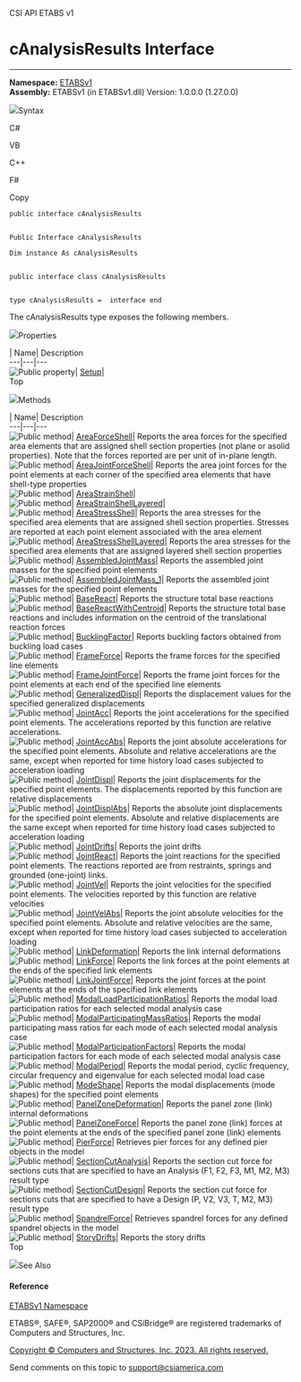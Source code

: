 ﻿

CSI API ETABS v1

# cAnalysisResults Interface  
  
---  
  
**Namespace:** [ETABSv1](2780f1b8-2033-5289-2298-1cdb2a7508d9.htm)  
**Assembly:** ETABSv1 (in ETABSv1.dll) Version: 1.0.0.0 (1.27.0.0)

![](../icons/SectionExpanded.png)Syntax

C#

VB

C++

F#

Copy

    
    
    public interface cAnalysisResults
    
    
    Public Interface cAnalysisResults
    
    Dim instance As cAnalysisResults
    
    
    public interface class cAnalysisResults
    
    
    type cAnalysisResults =  interface end

The cAnalysisResults type exposes the following members.

![](../icons/SectionExpanded.png)Properties

| Name| Description  
---|---|---  
![Public property](../icons/pubproperty.gif)|
[Setup](1060f888-cf6d-80b8-5d18-87892b8ca373.htm)|  
Top

![](../icons/SectionExpanded.png)Methods

| Name| Description  
---|---|---  
![Public method](../icons/pubmethod.gif)|
[AreaForceShell](cc92bdd3-f712-d741-1805-4c7c9bbbb2d7.htm)|  Reports the area
forces for the specified area elements that are assigned shell section
properties (not plane or asolid properties). Note that the forces reported are
per unit of in-plane length.  
![Public method](../icons/pubmethod.gif)|
[AreaJointForceShell](e83ea1bd-2d2c-a16d-1f82-230a5507d21d.htm)|  Reports the
area joint forces for the point elements at each corner of the specified area
elements that have shell-type properties  
![Public method](../icons/pubmethod.gif)|
[AreaStrainShell](e3af8854-2722-5c0b-0b64-f89c3bde3ae9.htm)|  
![Public method](../icons/pubmethod.gif)|
[AreaStrainShellLayered](cc09c570-9398-aa93-04e3-a140cb43a56e.htm)|  
![Public method](../icons/pubmethod.gif)|
[AreaStressShell](23519273-ad66-603c-48a3-b4bba4a42f89.htm)|  Reports the area
stresses for the specified area elements that are assigned shell section
properties. Stresses are reported at each point element associated with the
area element  
![Public method](../icons/pubmethod.gif)|
[AreaStressShellLayered](650241c3-e7c4-f4ab-b291-a264031c3a1a.htm)|  Reports
the area stresses for the specified area elements that are assigned layered
shell section properties  
![Public method](../icons/pubmethod.gif)|
[AssembledJointMass](fc9f1192-cb22-44d9-b8ae-65e824d41f30.htm)|  Reports the
assembled joint masses for the specified point elements  
![Public method](../icons/pubmethod.gif)|
[AssembledJointMass_1](87cf0f6a-b145-4788-620b-4b5e0d377ef0.htm)|  Reports the
assembled joint masses for the specified point elements  
![Public method](../icons/pubmethod.gif)|
[BaseReact](b1254c38-a9f8-0f7b-3aa4-e7bde8a96e3a.htm)|  Reports the structure
total base reactions  
![Public method](../icons/pubmethod.gif)|
[BaseReactWithCentroid](e2cbc77a-9631-e2bc-b6ad-83d31c727360.htm)|  Reports
the structure total base reactions and includes information on the centroid of
the translational reaction forces  
![Public method](../icons/pubmethod.gif)|
[BucklingFactor](4c601f77-172b-00c9-8ac2-bd528c32a3ff.htm)|  Reports buckling
factors obtained from buckling load cases  
![Public method](../icons/pubmethod.gif)|
[FrameForce](5efb0061-e25c-363c-1191-6fb001f48978.htm)|  Reports the frame
forces for the specified line elements  
![Public method](../icons/pubmethod.gif)|
[FrameJointForce](548786a1-f0ec-a2d0-a63f-006270f14a2a.htm)|  Reports the
frame joint forces for the point elements at each end of the specified line
elements  
![Public method](../icons/pubmethod.gif)|
[GeneralizedDispl](519448d1-d939-0e13-78b6-277524f006d3.htm)|  Reports the
displacement values for the specified generalized displacements  
![Public method](../icons/pubmethod.gif)|
[JointAcc](ec67238a-c59c-b8ca-6173-0abc1d78bd3a.htm)|  Reports the joint
accelerations for the specified point elements. The accelerations reported by
this function are relative accelerations.  
![Public method](../icons/pubmethod.gif)|
[JointAccAbs](ef3a4790-6beb-f608-92cf-95ebcfdfcaad.htm)|  Reports the joint
absolute accelerations for the specified point elements. Absolute and relative
accelerations are the same, except when reported for time history load cases
subjected to acceleration loading  
![Public method](../icons/pubmethod.gif)|
[JointDispl](993054d6-91df-b03c-5f1f-79ab0dfce583.htm)|  Reports the joint
displacements for the specified point elements. The displacements reported by
this function are relative displacements  
![Public method](../icons/pubmethod.gif)|
[JointDisplAbs](b34d2e86-416a-2fa7-0d85-5dd976de9485.htm)|  Reports the
absolute joint displacements for the specified point elements. Absolute and
relative displacements are the same except when reported for time history load
cases subjected to acceleration loading  
![Public method](../icons/pubmethod.gif)|
[JointDrifts](b2807bfa-64f8-514d-c61a-9840d6cd6712.htm)|  Reports the joint
drifts  
![Public method](../icons/pubmethod.gif)|
[JointReact](10645966-190c-ff74-46f2-a87da774df65.htm)|  Reports the joint
reactions for the specified point elements. The reactions reported are from
restraints, springs and grounded (one-joint) links.  
![Public method](../icons/pubmethod.gif)|
[JointVel](5fe1fc79-a7a5-20b9-0e10-f15c5e1527c5.htm)|  Reports the joint
velocities for the specified point elements. The velocities reported by this
function are relative velocities  
![Public method](../icons/pubmethod.gif)|
[JointVelAbs](80dc677c-8a12-6eac-9fde-52aa5a7c73b3.htm)|  Reports the joint
absolute velocities for the specified point elements. Absolute and relative
velocities are the same, except when reported for time history load cases
subjected to acceleration loading  
![Public method](../icons/pubmethod.gif)|
[LinkDeformation](f9d1cea0-6835-a029-e1ad-c5cb15cb3646.htm)|  Reports the link
internal deformations  
![Public method](../icons/pubmethod.gif)|
[LinkForce](d2d21dfe-986f-d503-0684-a464aad70a41.htm)|  Reports the link
forces at the point elements at the ends of the specified link elements  
![Public method](../icons/pubmethod.gif)|
[LinkJointForce](9bd1b7db-a41e-e6b8-72de-bcd26f0b3cbb.htm)|  Reports the joint
forces at the point elements at the ends of the specified link elements  
![Public method](../icons/pubmethod.gif)|
[ModalLoadParticipationRatios](d4a55aa7-88e9-b9ec-64a2-76d1afa84314.htm)|
Reports the modal load participation ratios for each selected modal analysis
case  
![Public method](../icons/pubmethod.gif)|
[ModalParticipatingMassRatios](97d6a0a9-ed2e-ce1c-061b-ea0791157e7b.htm)|
Reports the modal participating mass ratios for each mode of each selected
modal analysis case  
![Public method](../icons/pubmethod.gif)|
[ModalParticipationFactors](967c4d0a-8c94-890c-55af-bb4169411ea4.htm)|
Reports the modal participation factors for each mode of each selected modal
analysis case  
![Public method](../icons/pubmethod.gif)|
[ModalPeriod](c0865d18-6586-a23a-b8dd-f25e132845b2.htm)|  Reports the modal
period, cyclic frequency, circular frequency and eigenvalue for each selected
modal load case  
![Public method](../icons/pubmethod.gif)|
[ModeShape](92a9bfef-a6f8-8252-8097-4b09423e10a7.htm)|  Reports the modal
displacements (mode shapes) for the specified point elements  
![Public method](../icons/pubmethod.gif)|
[PanelZoneDeformation](7a2b313c-fc1d-8ee7-51b6-5872f473f6d5.htm)|  Reports the
panel zone (link) internal deformations  
![Public method](../icons/pubmethod.gif)|
[PanelZoneForce](0d526d7d-7435-16c8-0ccb-13fd534f3458.htm)|  Reports the panel
zone (link) forces at the point elements at the ends of the specified panel
zone (link) elements  
![Public method](../icons/pubmethod.gif)|
[PierForce](a724ff58-b1e9-5faa-621d-de7b535c1afe.htm)|  Retrieves pier forces
for any defined pier objects in the model  
![Public method](../icons/pubmethod.gif)|
[SectionCutAnalysis](c10bd12f-ed43-cb2b-4fc9-95922251b017.htm)|  Reports the
section cut force for sections cuts that are specified to have an Analysis
(F1, F2, F3, M1, M2, M3) result type  
![Public method](../icons/pubmethod.gif)|
[SectionCutDesign](f0710aaf-08b4-6dfc-2c67-29b27bb9acbb.htm)|  Reports the
section cut force for sections cuts that are specified to have a Design (P,
V2, V3, T, M2, M3) result type  
![Public method](../icons/pubmethod.gif)|
[SpandrelForce](67d2885e-e75b-b11b-8e2b-6912d697c336.htm)|  Retrieves spandrel
forces for any defined spandrel objects in the model  
![Public method](../icons/pubmethod.gif)|
[StoryDrifts](34ebac17-0e58-0071-0ec1-81f3b572cf75.htm)|  Reports the story
drifts  
Top

![](../icons/SectionExpanded.png)See Also

#### Reference

[ETABSv1 Namespace](2780f1b8-2033-5289-2298-1cdb2a7508d9.htm)

ETABS®, SAFE®, SAP2000® and CSiBridge® are registered trademarks of Computers
and Structures, Inc.  

[Copyright © Computers and Structures, Inc. 2023. All rights
reserved.](http://www.csiamerica.com)

Send comments on this topic to
[support@csiamerica.com](mailto:support%40csiamerica.com?Subject=CSI%20API%20ETABS%20v1)

